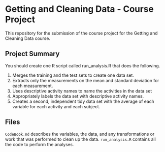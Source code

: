 Getting and Cleaning Data - Course Project
==========================================

This repository for the submission of the course project for the Getting and Cleaning Data course.

## Project Summary

You should create one R script called run_analysis.R that does the following. 
1. Merges the training and the test sets to create one data set.
2. Extracts only the measurements on the mean and standard deviation for each measurement. 
3. Uses descriptive activity names to name the activities in the data set
4. Appropriately labels the data set with descriptive activity names. 
5. Creates a second, independent tidy data set with the average of each variable for each activity and each subject. 

## Files

`CodeBook.md` describes the variables, the data, and any transformations or work that was performed to clean up the data.
`run_analysis.R` contains all the code to perform the analyses. 
